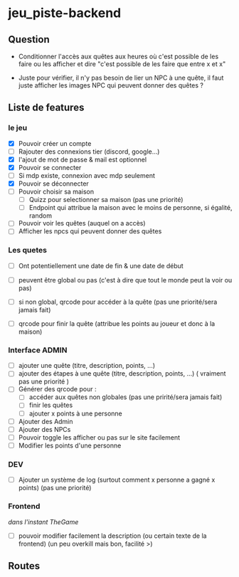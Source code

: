 # jeu_piste-backend

## Question

- Conditionner l'accès aux quêtes aux heures où c'est possible de les faire ou les afficher et dire "c'est possible de les faire que entre x et x"

- Juste pour vérifier, il n'y pas besoin de lier un NPC à une quête, il faut juste afficher les images NPC qui peuvent donner des quêtes ?


## Liste de features

### le jeu

- [X] Pouvoir créer un compte
 - [ ] Rajouter des connexions tier (discord, google...)
 - [X] l'ajout de mot de passe & mail est optionnel
- [X] Pouvoir se connecter
 - [ ] Si mdp existe, connexion avec mdp seulement
- [X] Pouvoir se déconnecter
- [ ] Pouvoir choisir sa maison
  - [ ] Quizz pour selectionner sa maison (pas une priorité)
  - [ ] Endpoint qui attribue la maison avec le moins de personne, si égalité, random
- [ ] Pouvoir voir les quêtes (auquel on a accès)
- [ ] Afficher les npcs qui peuvent donner des quêtes

### Les quetes

- [ ] Ont potentiellement une date de fin & une date de début
- [ ] peuvent être global ou pas (c'est à dire que tout le monde peut la voir ou pas)
- [ ] si non global, qrcode pour accéder à la quête (pas une priorité/sera jamais fait)
- [ ] qrcode pour finir la quête (attribue les points au joueur et donc à la maison)


### Interface ADMIN

- [ ] ajouter une quête (titre, description, points, ...)
- [ ] ajouter des étapes à une quête (titre, description, points, ...) ( vraiment pas une priorité )
- [ ] Générer des qrcode pour :
  - [ ] accéder aux quêtes non globales (pas une pririté/sera jamais fait)
  - [ ] finir les quêtes
  - [ ] ajouter x points à une personne
- [ ] Ajouter des Admin
- [ ] Ajouter des NPCs
 - [ ] Pouvoir toggle les afficher ou pas sur le site facilement
- [ ] Modifier les points d'une personne

### DEV

- [ ] Ajouter un système de log (surtout comment x personne a gagné x points) (pas une priorité) 

### Frontend

*dans l'instant TheGame*

- [ ] pouvoir modifier facilement la description (ou certain texte de la frontend) (un peu overkill mais bon, facilité >)

## Routes

